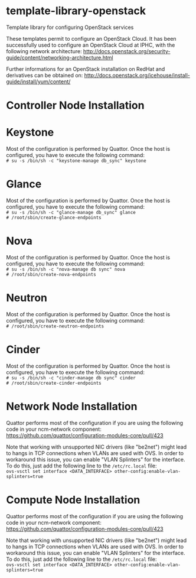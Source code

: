 template-library-openstack
==========================

Template library for configuring OpenStack services

These templates permit to configure an OpenStack Cloud. It has been
successfully used to configure an OpenStack Cloud at IPHC, with the
following network architecture:
http://docs.openstack.org/security-guide/content/networking-architecture.html

Further informations for an OpenStack installation on RedHat and derivatives
can be obtained on:
http://docs.openstack.org/icehouse/install-guide/install/yum/content/


Controller Node Installation
============================

Keystone
========

Most of the configuration is performed by Quattor. Once the host is
configured, you have to execute the following command:  
`# su -s /bin/sh -c "keystone-manage db_sync" keystone`

Glance
======

Most of the configuration is performed by Quattor. Once the host is
configured, you have to execute the following command:  
`# su -s /bin/sh -c "glance-manage db_sync" glance`  
`# /root/sbin/create-glance-endpoints`

Nova
====

Most of the configuration is performed by Quattor. Once the host is
configured, you have to execute the following command:  
`# su -s /bin/sh -c "nova-manage db sync" nova`  
`# /root/sbin/create-nova-endpoints`

Neutron
=======

Most of the configuration is performed by Quattor. Once the host is
configured, you have to execute the following command:  
`# /root/sbin/create-neutron-endpoints`

Cinder
======

Most of the configuration is performed by Quattor. Once the host is
configured, you have to execute the following command:  
`# su -s /bin/sh -c "cinder-manage db sync" cinder`  
`# /root/sbin/create-cinder-endpoints`

Network Node Installation
=========================

Quattor performs most of the configuration if you are using the following
code in your ncm-network component:  
https://github.com/quattor/configuration-modules-core/pull/423

Note that working with unsupported NIC drivers (like "be2net") might lead
to hangs in TCP connections when VLANs are used with OVS. In order to
workaround this issue, you can enable "VLAN Splinters" for the interface.
To do this, just add the following line to the `/etc/rc.local` file:  
`ovs-vsctl set interface <DATA_INTERFACE> other-config:enable-vlan-splinters=true`

Compute Node Installation
=========================

Quattor performs most of the configuration if you are using the following
code in your ncm-network component:
https://github.com/quattor/configuration-modules-core/pull/423

Note that working with unsupported NIC drivers (like "be2net") might lead
to hangs in TCP connections when VLANs are used with OVS. In order to
workaround this issue, you can enable "VLAN Splinters" for the interface.
To do this, just add the following line to the  `/etc/rc.local` file:  
`ovs-vsctl set interface <DATA_INTERFACE> other-config:enable-vlan-splinters=true`
